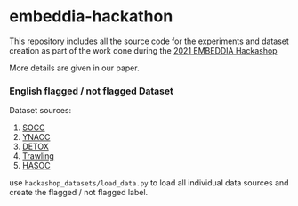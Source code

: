 # embeddia-hackathon

This repository includes all the source code for the experiments and dataset creation as part of the work done during the [2021 EMBEDDIA Hackashop](http://embeddia.eu/hackashop2021/)

More details are given in our paper.

### English flagged / not flagged Dataset

Dataset sources:

1. [SOCC](https://github.com/sfu-discourse-lab/SOCC)
2. [YNACC](https://github.com/cnap/ynacc)
3. [DETOX](https://meta.wikimedia.org/wiki/Research:Detox/Data_Release)
4. [Trawling](https://arxiv.org/pdf/2008.00525.pdf)
5. [HASOC](https://hasocfire.github.io/hasoc/2019/dataset.html)

use `hackashop_datasets/load_data.py` to load all individual data sources and create the flagged / not flagged label.

